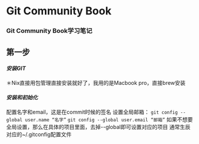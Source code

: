 # Git Community Book
### Git Community Book学习笔记

## 第一步
#### *安装GIT*
＊Nix直接用包管理直接安装就好了，我用的是Macbook pro，直接brew安装

#### *安装和初始化*
配置名字和email，这是在commit时候的签名
设置全局邮箱：
`git config --global user.name “名字”`
`git config --global user.email “邮箱”`
如果不想要全局设置，那么在具体的项目里面，去掉--global即可设置对应的项目
通常生辰对应的~/.gitconfig配置文件

